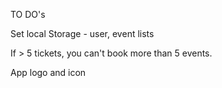 TO DO's

<!-- Admin to set maximum no. of attendees. -->

Set local Storage - user, event lists

If > 5 tickets, you can't book more than 5 events.

App logo and icon

<!-- Email notification after successfull booking. -->

<!-- If not logged in, can't book, navigate to login first -->

<!-- Handle login as admin/user. -->
<!-- Show different dashboards for different users. -->
